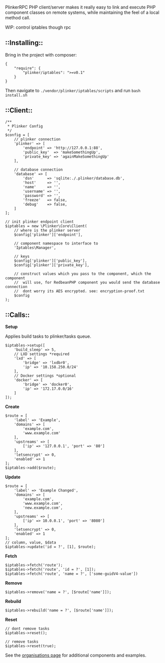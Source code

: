 PlinkerRPC PHP client/server makes it really easy to link and execute PHP 
component classes on remote systems, while maintaining the feel of a local 
method call.

WIP: control iptables though rpc

## ::Installing::

Bring in the project with composer:

    {
    	"require": {
    		"plinker/iptables": ">=v0.1"
    	}
    }
    
    
Then navigate to `./vendor/plinker/iptables/scripts` and run `bash install.sh`


::Client::
---------

    /**
     * Plinker Config
     */
    $config = [
        // plinker connection
        'plinker' => [
            'endpoint' => 'http://127.0.0.1:88',
            'public_key'  => 'makeSomethingUp',
            'private_key' => 'againMakeSomethingUp'
        ],
    
        // database connection
        'database' => [
            'dsn'      => 'sqlite:./.plinker/database.db',
            'host'     => '',
            'name'     => '',
            'username' => '',
            'password' => '',
            'freeze'   => false,
            'debug'    => false,
        ]
    ];
    
    // init plinker endpoint client
    $iptables = new \Plinker\Core\Client(
        // where is the plinker server
        $config['plinker']['endpoint'],
    
        // component namespace to interface to
        'Iptables\Manager',
    
        // keys
        $config['plinker']['public_key'],
        $config['plinker']['private_key'],
    
        // construct values which you pass to the component, which the component
        //  will use, for RedbeanPHP component you would send the database connection
        //  dont worry its AES encrypted. see: encryption-proof.txt
        $config
    );
    
::Calls::
---------

**Setup**

Applies build tasks to plinker/tasks queue.

    $iptables->setup([
        'build_sleep' => 5,
        // LXD settings *required
        'lxd' => [
            'bridge' => 'lxdbr0',
            'ip' => '10.158.250.0/24'
        ],
        // Docker settings *optional
        'docker' => [
            'bridge' => 'docker0',
            'ip' => '172.17.0.0/16'
        ]
    ]);

**Create**

    $route = [
        'label' => 'Example',
        'domains' => [
            'example.com',
            'www.example.com'
        ],
        'upstreams' => [
            ['ip' => '127.0.0.1', 'port' => '80']
        ],
        'letsencrypt' => 0,
        'enabled' => 1
    ];
    $iptables->add($route);

**Update**

    $route = [
        'label' => 'Example Changed',
        'domains' => [
            'example.com',
            'www.example.com',
            'new.example.com',
        ],
        'upstreams' => [
            ['ip' => 10.0.0.1', 'port' => '8080']
        ],
        'letsencrypt' => 0,
        'enabled' => 1
    ];
    // column, value, $data
    $iptables->update('id = ?', [1], $route);

**Fetch**
    
    $iptables->fetch('route');
    $iptables->fetch('route', 'id = ?', [1]);
    $iptables->fetch('route', 'name = ?', ['some-guidV4-value'])

**Remove**

    $iptables->remove('name = ?', [$route['name']]);

**Rebuild**

    $iptables->rebuild('name = ?', [$route['name']]);

**Reset**

    // dont remove tasks
    $iptables->reset();
    
    // remove tasks
    $iptables->reset(true);
    

See the [organisations page](https://github.com/plinker-rpc) for additional 
components and examples.

